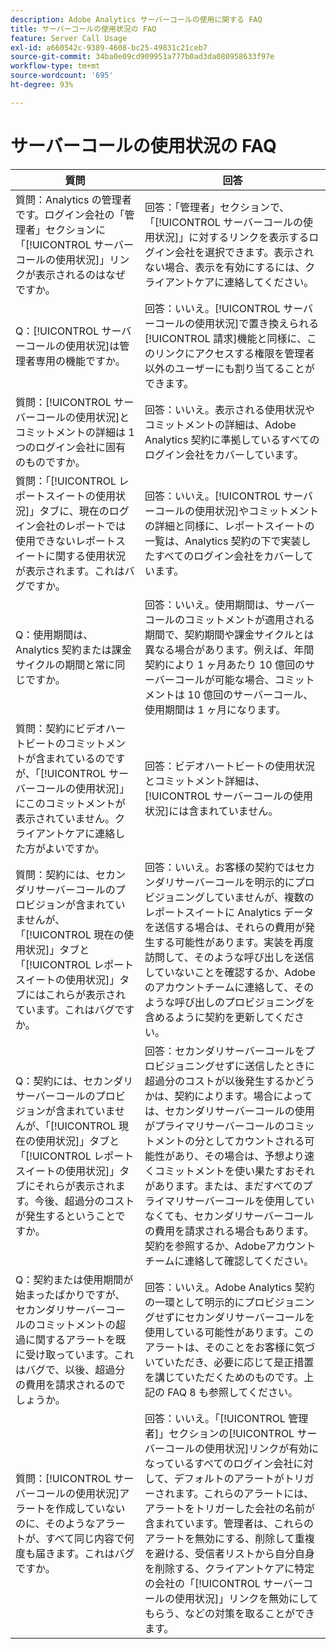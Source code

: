 ```yaml
---
description: Adobe Analytics サーバーコールの使用に関する FAQ
title: サーバーコールの使用状況の FAQ
feature: Server Call Usage
exl-id: a660542c-9389-4608-bc25-49831c21ceb7
source-git-commit: 34ba0e09cd909951a777b0ad3da080958633f97e
workflow-type: tm+mt
source-wordcount: '695'
ht-degree: 93%

---
```


# サーバーコールの使用状況の FAQ

| 質問 | 回答 |
|--- |--- |
| 質問：Analytics の管理者です。ログイン会社の「管理者」セクションに「[!UICONTROL サーバーコールの使用状況]」リンクが表示されるのはなぜですか。 | 回答：「管理者」セクションで、「[!UICONTROL サーバーコールの使用状況]」に対するリンクを表示するログイン会社を選択できます。表示されない場合、表示を有効にするには、クライアントケアに連絡してください。 |
| Q：[!UICONTROL サーバーコールの使用状況]は管理者専用の機能ですか。 | 回答：いいえ。[!UICONTROL サーバーコールの使用状況]で置き換えられる[!UICONTROL 請求]機能と同様に、このリンクにアクセスする権限を管理者以外のユーザーにも割り当てることができます。 |
| 質問：[!UICONTROL サーバーコールの使用状況]とコミットメントの詳細は 1 つのログイン会社に固有のものですか。 | 回答：いいえ。表示される使用状況やコミットメントの詳細は、Adobe Analytics 契約に準拠しているすべてのログイン会社をカバーしています。 |
| 質問：「[!UICONTROL レポートスイートの使用状況]」タブに、現在のログイン会社のレポートでは使用できないレポートスイートに関する使用状況が表示されます。これはバグですか。 | 回答：いいえ。[!UICONTROL サーバーコールの使用状況]やコミットメントの詳細と同様に、レポートスイートの一覧は、Analytics 契約の下で実装したすべてのログイン会社をカバーしています。 |
| Q：使用期間は、Analytics 契約または課金サイクルの期間と常に同じですか。 | 回答：いいえ。使用期間は、サーバーコールのコミットメントが適用される期間で、契約期間や課金サイクルとは異なる場合があります。例えば、年間契約により 1 ヶ月あたり 10 億回のサーバーコールが可能な場合、コミットメントは 10 億回のサーバーコール、使用期間は 1 ヶ月になります。 |
| 質問：契約にビデオハートビートのコミットメントが含まれているのですが、「[!UICONTROL サーバーコールの使用状況]」にこのコミットメントが表示されていません。クライアントケアに連絡した方がよいですか。 | 回答：ビデオハートビートの使用状況とコミットメント詳細は、[!UICONTROL サーバーコールの使用状況]には含まれていません。 |
| 質問：契約には、セカンダリサーバーコールのプロビジョンが含まれていませんが、「[!UICONTROL 現在の使用状況]」タブと「[!UICONTROL レポートスイートの使用状況]」タブにはこれらが表示されています。これはバグですか。 | 回答：いいえ。お客様の契約ではセカンダリサーバーコールを明示的にプロビジョニングしていませんが、複数のレポートスイートに Analytics データを送信する場合は、それらの費用が発生する可能性があります。実装を再度訪問して、そのような呼び出しを送信していないことを確認するか、Adobeのアカウントチームに連絡して、そのような呼び出しのプロビジョニングを含めるように契約を更新してください。 |
| Q：契約には、セカンダリサーバーコールのプロビジョンが含まれていませんが、「[!UICONTROL 現在の使用状況]」タブと「[!UICONTROL レポートスイートの使用状況]」タブにそれらが表示されます。今後、超過分のコストが発生するということですか。 | 回答：セカンダリサーバーコールをプロビジョニングせずに送信したときに超過分のコストが以後発生するかどうかは、契約によります。場合によっては、セカンダリサーバーコールの使用がプライマリサーバーコールのコミットメントの分としてカウントされる可能性があり、その場合は、予想より速くコミットメントを使い果たすおそれがあります。または、まだすべてのプライマリサーバーコールを使用していなくても、セカンダリサーバーコールの費用を請求される場合もあります。契約を参照するか、Adobeアカウントチームに連絡して確認してください。 |
| Q：契約または使用期間が始まったばかりですが、セカンダリサーバーコールのコミットメントの超過に関するアラートを既に受け取っています。これはバグで、以後、超過分の費用を請求されるのでしょうか。 | 回答：いいえ。Adobe Analytics 契約の一環として明示的にプロビジョニングせずにセカンダリサーバーコールを使用している可能性があります。このアラートは、そのことをお客様に気づいていただき、必要に応じて是正措置を講じていただくためのものです。上記の FAQ 8 も参照してください。 |
| 質問：[!UICONTROL サーバーコールの使用状況]アラートを作成していないのに、そのようなアラートが、すべて同じ内容で何度も届きます。これはバグですか。 | 回答：いいえ。「[!UICONTROL 管理者]」セクションの[!UICONTROL サーバーコールの使用状況]リンクが有効になっているすべてのログイン会社に対して、デフォルトのアラートがトリガーされます。これらのアラートには、アラートをトリガーした会社の名前が含まれています。管理者は、これらのアラートを無効にする、削除して重複を避ける、受信者リストから自分自身を削除する、クライアントケアに特定の会社の「[!UICONTROL サーバーコールの使用状況]」リンクを無効にしてもらう、などの対策を取ることができます。 |
